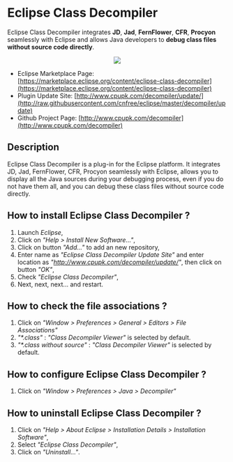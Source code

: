 # Eclipse Class Decompiler
Eclipse Class Decompiler integrates **JD**, **Jad**, **FernFlower**, **CFR**, **Procyon** seamlessly with Eclipse and allows Java developers to **debug class files without source code directly**.

<p align="center"><img src="http://www.cpupk.com/decompiler/images/o_debug_class.png"></p>

- Eclipse Marketplace Page: [https://marketplace.eclipse.org/content/eclipse-class-decompiler](https://marketplace.eclipse.org/content/eclipse-class-decompiler)
- Plugin Update Site: [http://www.cpupk.com/decompiler/update/](http://raw.githubusercontent.com/cnfree/eclipse/master/decompiler/update)
- Github Project Page: [http://www.cpupk.com/decompiler](http://www.cpupk.com/decompiler)

## Description
Eclipse Class Decompiler is a plug-in for the Eclipse platform. It integrates JD, Jad, FernFlower, CFR, Procyon seamlessly with Eclipse, 
allows you to display all the Java sources during your debugging process, even if you do not have them all, 
and you can debug these class files without source code directly.

## How to install Eclipse Class Decompiler ?
  1. Launch _Eclipse_,
  2. Click on _"Help > Install New Software..."_,
  3. Click on button _"Add..."_ to add an new repository,
  4. Enter name as _"Eclipse Class Decompiler Update Site"_ and enter location as _"http://www.cpupk.com/decompiler/update/"_, then click on button _"OK"_,
  5. Check _"Eclipse Class Decompiler"_,
  6. Next, next, next... and restart.
  
## How to check the file associations ?
  1. Click on _"Window > Preferences > General > Editors > File Associations"_
  2. _"*.class"_ : _"Class Decompiler Viewer"_ is selected by default.
  3. _"*.class without source"_ : _"Class Decompiler Viewer"_ is selected by default.

## How to configure Eclipse Class Decompiler ?
  1. Click on _"Window > Preferences > Java > Decompiler"_

## How to uninstall Eclipse Class Decompiler ?
  1. Click on _"Help > About Eclipse > Installation Details > Installation Software"_,
  2. Select _"Eclipse Class Decompiler"_,
  3. Click on _"Uninstall..."_.
